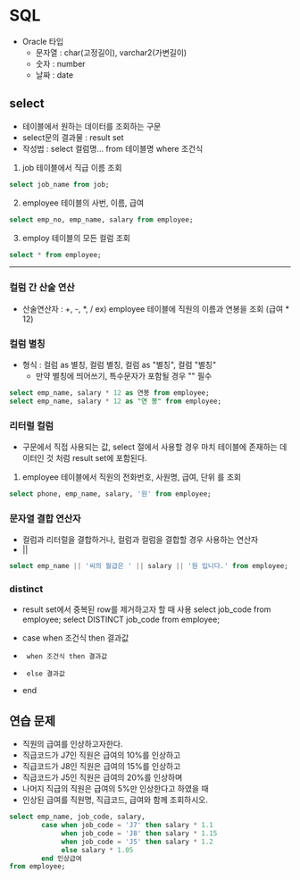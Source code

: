 # SQL
- Oracle 타입
    - 문자열 : char(고정길이), varchar2(가변길이)
    - 숫자 : number
    - 날짜 : date


## select
- 테이블에서 원하는 데이터를 조회하는 구문
- select문의 결과물 : result set
- 작성법 : select 컬럼명... from 테이블명 where 조건식

1. job 테이블에서 직급 이름 조회

```SQL
select job_name from job;
```

2. employee 테이블의 사번, 이름, 급여

```SQL
select emp_no, emp_name, salary from employee;
```

3. employ 테이블의 모든 컬럼 조회

```SQL
select * from employee;
```
<hr>

### 컬럼 간 산술 연산
- 산술연산자 : +, -, *, /
ex) employee 테이블에 직원의 이름과 연봉을 조회 (급여 * 12)

### 컬럼 별칭
- 형식 : 컬럼 as 별칭, 컬럼 별칭, 컬럼 as "별칭", 컬럼 "별칭"
    - 만약 별칭에 띄어쓰기, 특수문자가 포함될 경우 "" 필수

```SQL
select emp_name, salary * 12 as 연봉 from employee;
select emp_name, salary * 12 as "연 봉" from employee;
```

### 리터럴 컬럼
- 구문에서 직접 사용되는 값, select 절에서 사용할 경우 마치 테이블에 존재하는 데이터인 것 처럼 result set에 포함된다.
1. employee 테이블에서 직원의 전화번호, 사원명, 급여, 단위 를 조회

```SQL
select phone, emp_name, salary, '원' from employee;
```

### 문자열 결합 연산자
- 컬럼과 리터럴을 결합하거나, 컬럼과 컬럼을 결합할 경우 사용하는 연산자
- ||

```SQL
select emp_name || '씨의 월급은 ' || salary || '원 입니다.' from employee;
```

### distinct
- result set에서 중복된 row를 제거하고자 할 때 사용
select job_code from employee;
select DISTINCT  job_code from employee;

- case when 조건식 then 결과값
-      when 조건식 then 결과값
-      else 결과값
- end

## 연습 문제
- 직원의 급여를 인상하고자한다.
- 직급코드가 J7인 직원은 급여의 10%를 인상하고
- 직급코드가 J8인 직원은 급여의 15%를 인상하고
- 직급코드가 J5인 직원은 급여의 20%를 인상하며
- 나머지 직급의 직원은 급여의 5%만 인상한다고 하였을 때
- 인상된 급여를 직원명, 직급코드, 급여와 함께 조회하시오.

```SQL
select emp_name, job_code, salary,
        case when job_code = 'J7' then salary * 1.1
             when job_code = 'J8' then salary * 1.15
             when job_code = 'J5' then salary * 1.2
             else salary * 1.05
        end 인상급여
from employee;
```
